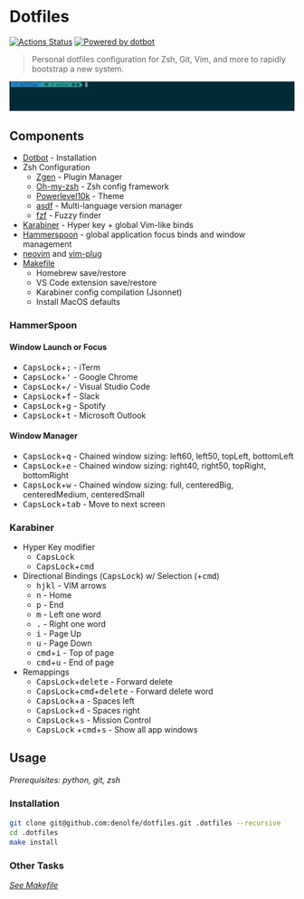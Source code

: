 # Dotfiles

[![Actions Status](https://github.com/denolfe/dotfiles/workflows/Dotfiles%20Install/badge.svg)](https://github.com/denolfe/dotfiles/actions)
[![Powered by dotbot][dbshield]][dblink]

[dblink]: https://github.com/anishathalye/dotbot
[dbshield]: https://img.shields.io/badge/powered%20by-dotbot-blue?style=flat

> Personal dotfiles configuration for Zsh, Git, Vim, and more to rapidly bootstrap a new system.

![Image](preview.png)

## Components

- [Dotbot](https://github.com/anishathalye/dotbot) - Installation
- Zsh Configuration
  - [Zgen](https://github.com/tarjoilija/zgen) - Plugin Manager
  - [Oh-my-zsh](https://github.com/robbyrussell/oh-my-zsh) - Zsh config framework
  - [Powerlevel10k](https://github.com/romkatv/powerlevel10k) - Theme
  - [asdf](https://github.com/asdf-vm/asdf) - Multi-language version manager
  - [fzf](https://github.com/junegunn/fzf) - Fuzzy finder
- [Karabiner](https://karabiner-elements.pqrs.org/) - Hyper key + global Vim-like binds
- [Hammerspoon](https://www.hammerspoon.org/) - global application focus binds and window management
- [neovim](https://github.com/neovim/neovim) and [vim-plug](https://github.com/junegunn/vim-plug)
- [Makefile](./Makefile)
  - Homebrew save/restore
  - VS Code extension save/restore
  - Karabiner config compilation (Jsonnet)
  - Install MacOS defaults

### HammerSpoon

#### Window Launch or Focus

- <kbd>CapsLock</kbd>+<kbd>;</kbd> - iTerm
- <kbd>CapsLock</kbd>+<kbd>'</kbd> - Google Chrome
- <kbd>CapsLock</kbd>+<kbd>/</kbd> - Visual Studio Code
- <kbd>CapsLock</kbd>+<kbd>f</kbd> - Slack
- <kbd>CapsLock</kbd>+<kbd>g</kbd> - Spotify
- <kbd>CapsLock</kbd>+<kbd>t</kbd> - Microsoft Outlook

#### Window Manager

- <kbd>CapsLock</kbd>+<kbd>q</kbd> - Chained window sizing: left60, left50, topLeft, bottomLeft
- <kbd>CapsLock</kbd>+<kbd>e</kbd> - Chained window sizing: right40, right50, topRight, bottomRight
- <kbd>CapsLock</kbd>+<kbd>w</kbd> - Chained window sizing: full, centeredBig, centeredMedium, centeredSmall
- <kbd>CapsLock</kbd>+<kbd>tab</kbd> - Move to next screen

### Karabiner

- Hyper Key modifier
  - <kbd>CapsLock</kbd>
  - <kbd>CapsLock</kbd>+<kbd>cmd</kbd>
- Directional Bindings (<kbd>CapsLock</kbd>) w/ Selection (+<kbd>cmd</kbd>)
  - <kbd>h</kbd><kbd>j</kbd><kbd>k</kbd><kbd>l</kbd> - VIM arrows
  - <kbd>n</kbd> - Home
  - <kbd>p</kbd> - End
  - <kbd>m</kbd> - Left one word
  - <kbd>.</kbd> - Right one word
  - <kbd>i</kbd> - Page Up
  - <kbd>u</kbd> - Page Down
  - <kbd>cmd</kbd>+<kbd>i</kbd> - Top of page
  - <kbd>cmd</kbd>+<kbd>u</kbd> - End of page
- Remappings
  - <kbd>CapsLock</kbd>+<kbd>delete</kbd> - Forward delete
  - <kbd>CapsLock</kbd>+<kbd>cmd</kbd>+<kbd>delete</kbd> - Forward delete word
  - <kbd>CapsLock</kbd>+<kbd>a</kbd> - Spaces left
  - <kbd>CapsLock</kbd>+<kbd>d</kbd> - Spaces right
  - <kbd>CapsLock</kbd>+<kbd>s</kbd> - Mission Control
  - <kbd>CapsLock</kbd> +<kbd>cmd</kbd>+<kbd>s</kbd> - Show all app windows

## Usage

*Prerequisites: python, git, zsh*

### Installation

```sh
git clone git@github.com:denolfe/dotfiles.git .dotfiles --recursive
cd .dotfiles
make install
```

### Other Tasks

*[See Makefile](./Makefile)*
